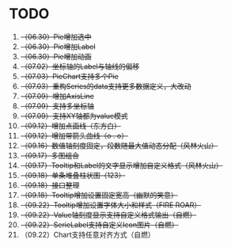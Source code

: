 
# TODO

1. ~~（06.30）Pie增加选中~~
2. ~~（06.30）Pie增加Label~~
3. ~~（06.30）Pie增加动画~~
4. ~~（07.02）坐标轴的Label与轴线的偏移~~
5. ~~（07.03）PieChart支持多个Pie~~
6. ~~（07.03）重构Series的data支持更多数据定义，大改动~~
7. ~~（07.09）增加AxisLine~~
8. ~~（07.09）支持多坐标轴~~
9. ~~（07.09）支持XY轴都为value模式~~
10. ~~（09.12）增加点画线（东方白）~~
11. ~~（09.12）增加带箭头曲线（o . o）~~
12. ~~（09.16）数值轴刻度固定，段数随最大值动态分配（风林火山）~~
13. ~~（09.17）多图组合~~
14. ~~（09.17）Tooltip和Label的文字显示增加自定义格式（风林火山）~~
15. ~~（09.18）单条堆叠柱状图（123）~~
16. ~~（09.18）接口整理~~
17. ~~（09.18）Tooltip增加设置固定宽高（幽默的笑意）~~
18. ~~（09.22）Tooltip增加设置字体大小和样式（FIRE ROAR）~~
19. ~~（09.22）Value轴刻度显示支持自定义格式输出（自燃）~~
20. ~~（09.22）SerieLabel支持自定义Icon图片（自燃）~~
21. （09.22）Chart支持任意对齐方式（自燃）
